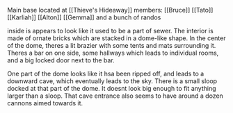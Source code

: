 Main base located at [[Thieve's Hideaway]]
members:
[[Bruce]]
[[Tato]]
[[Karliah]]
[[Alton]]
[[Gemma]]
and a bunch of randos


inside is appears to look like it used to be a part of sewer. The interior is made of ornate bricks which are stacked in a dome-like shape. In the center of the dome, theres a lit brazier with some tents and mats surrounding it. Theres a bar on one side, some hallways which leads to individual rooms, and a big locked door next to the bar.

One part of the dome looks like it hsa been ripped off, and leads to a downward cave, which eventually leads to the sky. There is a small sloop docked at that part of the dome. It doesnt look big enough to fit anything larger than a sloop. That cave entrance also seems to have around a dozen cannons aimed towards it.
